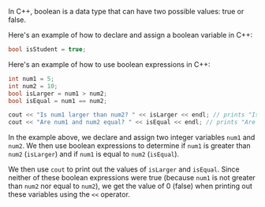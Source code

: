 In C++, boolean is a data type that can have two possible values: true or false. 

Here's an example of how to declare and assign a boolean variable in C++:

```c++
bool isStudent = true;
```

Here's an example of how to use boolean expressions in C++:

```c++
int num1 = 5;
int num2 = 10;
bool isLarger = num1 > num2;
bool isEqual = num1 == num2;

cout << "Is num1 larger than num2? " << isLarger << endl; // prints "Is num1 larger than num2? 0" (false)
cout << "Are num1 and num2 equal? " << isEqual << endl; // prints "Are num1 and num2 equal? 0" (false)
```

In the example above, we declare and assign two integer variables `num1` and `num2`. We then use boolean expressions to determine if `num1` is greater than `num2` (`isLarger`) and if `num1` is equal to `num2` (`isEqual`).

We then use `cout` to print out the values of `isLarger` and `isEqual`. Since neither of these boolean expressions were true (because `num1` is not greater than `num2` nor equal to `num2`), we get the value of 0 (false) when printing out these variables using the `<<` operator.